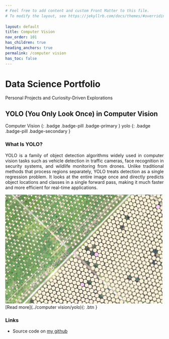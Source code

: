```yaml
---
# Feel free to add content and custom Front Matter to this file.
# To modify the layout, see https://jekyllrb.com/docs/themes/#overriding-theme-defaults

layout: default
title: Computer Vision
nav_order: 101
has_children: true
heading_anchors: true
permalink: /computer vision
has_toc: false
---
```


# Data Science Portfolio
Personal Projects and Curiosity-Driven Explorations
<br>

##  YOLO (You Only Look Once) in Computer Vision
Computer Vision
{: .badge .badge-pill .badge-primary }
yolo
{: .badge .badge-pill .badge-secondary }


### What Is YOLO?
<p style='text-align: justify;'>
YOLO is a family of object detection algorithms widely used in computer vision tasks such as vehicle detection in traffic cameras, face recognition in security systems, and wildlife monitoring from drones. Unlike traditional methods that process regions separately, YOLO treats detection as a single regression problem. It looks at the entire image once and directly predicts object locations and classes in a single forward pass, making it much faster and more efficient for real-time applications.
</p>

<img src="/assets/images/computer_vision/yolo/yolo_00.webp" alt="drawing" width="500"/>

<span class="fs-3">
[Read more](../computer vision/yolo){: .btn }
</span>

### Links
- Source code on [my github](https://github.com/imanursar/)